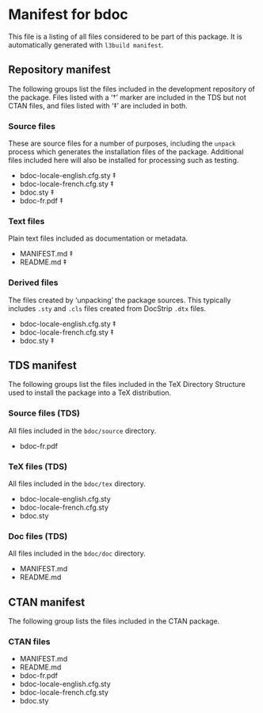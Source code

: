 # Manifest for bdoc

This file is a listing of all files considered to be part of this package.
It is automatically generated with `l3build manifest`.


## Repository manifest

The following groups list the files included in the development repository of the package.
Files listed with a ‘†’ marker are included in the TDS but not CTAN files, and files listed
with ‘‡’ are included in both.

### Source files

These are source files for a number of purposes, including the `unpack` process which
generates the installation files of the package. Additional files included here will also
be installed for processing such as testing.

* bdoc-locale-english.cfg.sty ‡
* bdoc-locale-french.cfg.sty ‡
* bdoc.sty ‡
* bdoc-fr.pdf ‡

### Text files

Plain text files included as documentation or metadata.

* MANIFEST.md ‡
* README.md ‡

### Derived files

The files created by ‘unpacking’ the package sources. This typically includes
`.sty` and `.cls` files created from DocStrip `.dtx` files.

* bdoc-locale-english.cfg.sty ‡
* bdoc-locale-french.cfg.sty ‡
* bdoc.sty ‡


## TDS manifest

The following groups list the files included in the TeX Directory Structure used to install
the package into a TeX distribution.

### Source files (TDS)

All files included in the `bdoc/source` directory.

* bdoc-fr.pdf 

### TeX files (TDS)

All files included in the `bdoc/tex` directory.

* bdoc-locale-english.cfg.sty 
* bdoc-locale-french.cfg.sty 
* bdoc.sty 

### Doc files (TDS)

All files included in the `bdoc/doc` directory.

* MANIFEST.md 
* README.md 


## CTAN manifest

The following group lists the files included in the CTAN package.

### CTAN files

* MANIFEST.md 
* README.md 
* bdoc-fr.pdf 
* bdoc-locale-english.cfg.sty 
* bdoc-locale-french.cfg.sty 
* bdoc.sty 
